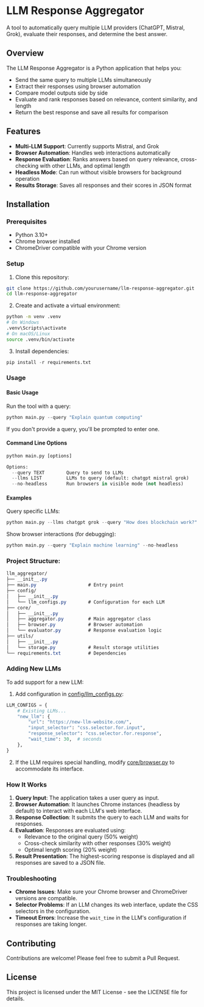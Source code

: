 # LLM Response Aggregator

A tool to automatically query multiple LLM providers (ChatGPT, Mistral, Grok), evaluate their responses, and determine the best answer.

## Overview

The LLM Response Aggregator is a Python application that helps you:

- Send the same query to multiple LLMs simultaneously
- Extract their responses using browser automation
- Compare model outputs side by side
- Evaluate and rank responses based on relevance, content similarity, and length
- Return the best response and save all results for comparison

## Features

- **Multi-LLM Support**: Currently supports Mistral, and Grok
- **Browser Automation**: Handles web interactions automatically
- **Response Evaluation**: Ranks answers based on query relevance, cross-checking with other LLMs, and optimal length
- **Headless Mode**: Can run without visible browsers for background operation
- **Results Storage**: Saves all responses and their scores in JSON format

## Installation

### Prerequisites

- Python 3.10+
- Chrome browser installed
- ChromeDriver compatible with your Chrome version

### Setup

1. Clone this repository:

```bash
git clone https://github.com/yourusername/llm-response-aggregator.git
cd llm-response-aggregator
```

2. Create and activate a virtual environment:

```bash
python -m venv .venv
# On Windows
.venv\Scripts\activate
# On macOS/Linux
source .venv/bin/activate
```

3. Install dependencies:

```python
pip install -r requirements.txt
```

### Usage

#### Basic Usage

Run the tool with a query:

```python
python main.py --query "Explain quantum computing"
```

If you don't provide a query, you'll be prompted to enter one.

#### Command Line Options

```python
python main.py [options]

Options:
  --query TEXT        Query to send to LLMs
  --llms LIST         LLMs to query (default: chatgpt mistral grok)
  --no-headless       Run browsers in visible mode (not headless)
```

#### Examples

Query specific LLMs:

```python
python main.py --llms chatgpt grok --query "How does blockchain work?"
```

Show browser interactions (for debugging):

```python
python main.py --query "Explain machine learning" --no-headless
```

### Project Structure:

```css
llm_aggregator/
├── __init__.py
├── main.py                   # Entry point
├── config/
│   ├── __init__.py
│   └── llm_configs.py        # Configuration for each LLM
├── core/
│   ├── __init__.py
│   ├── aggregator.py         # Main aggregator class
│   ├── browser.py            # Browser automation
│   └── evaluator.py          # Response evaluation logic
├── utils/
│   ├── __init__.py
│   └── storage.py            # Result storage utilities
└── requirements.txt          # Dependencies
```

### Adding New LLMs

To add support for a new LLM:

1. Add configuration in [config/llm_configs.py](config/llm_configs.py):

```python
LLM_CONFIGS = {
    # Existing LLMs...
    "new_llm": {
        "url": "https://new-llm-website.com/",
        "input_selector": "css.selector.for.input",
        "response_selector": "css.selector.for.response",
        "wait_time": 30,  # seconds
    },
}
```

2. If the LLM requires special handling, modify [core/browser.py](core/browser.py) to accommodate its interface.

### How It Works

1. **Query Input**: The application takes a user query as input.
2. **Browser Automation**: It launches Chrome instances (headless by default) to interact with each LLM's web interface.
3. **Response Collection**: It submits the query to each LLM and waits for responses.
4. **Evaluation**: Responses are evaluated using:
   - Relevance to the original query (50% weight)
   - Cross-check similarity with other responses (30% weight)
   - Optimal length scoring (20% weight)
5. **Result Presentation**: The highest-scoring response is displayed and all responses are saved to a JSON file.

### Troubleshooting

- **Chrome Issues**: Make sure your Chrome browser and ChromeDriver versions are compatible.
- **Selector Problems**: If an LLM changes its web interface, update the CSS selectors in the configuration.
- **Timeout Errors**: Increase the `wait_time` in the LLM's configuration if responses are taking longer.

## Contributing

Contributions are welcome! Please feel free to submit a Pull Request.

## License

This project is licensed under the MIT License - see the LICENSE file for details.
